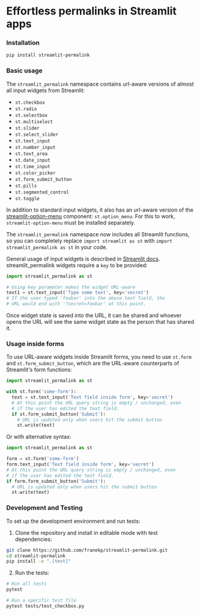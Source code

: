 # Effortless permalinks in Streamlit apps

### Installation

```bash
pip install streamlit-permalink
```

### Basic usage

The `streamlit_permalink` namespace contains url-aware versions of almost all input widgets from Streamlit:

* `st.checkbox`
* `st.radio`
* `st.selectbox`
* `st.multiselect`
* `st.slider`
* `st.select_slider`
* `st.text_input`
* `st.number_input`
* `st.text_area`
* `st.date_input`
* `st.time_input`
* `st.color_picker`
* `st.form_submit_button`
* `st.pills`
* `st.segmented_control`
* `st.toggle`

In addition to standard input widgets, it also has an url-aware version of the [streamlit-option-menu](https://github.com/victoryhb/streamlit-option-menu) component: `st.option_menu`. For this to work, `streamlit-option-menu` must be installed separately.

The `streamlit_permalink` namespace now includes all Streamlit functions, so you can completely replace `import streamlit as st` with `import streamlit_permalink as st` in your code.

General usage of input widgets is described in [Streamlit docs](https://docs.streamlit.io/library/api-reference/widgets). streamlit_permalink widgets require a `key` to be provided:

```python
import streamlit_permalink as st

# Using key parameter makes the widget URL-aware
text1 = st.text_input('Type some text', key='secret')
# If the user typed 'foobar' into the above text field, the
# URL would end with '?secret=foobar' at this point.
```

Once widget state is saved into the URL, it can be shared and whoever opens the URL will see the same widget state as the person that has shared it.

### Usage inside forms

To use URL-aware widgets inside Streamlit forms, you need to use `st.form` and `st.form_submit_button`, which are the URL-aware counterparts of Streamlit's form functions:

```python
import streamlit_permalink as st

with st.form('some-form'):
  text = st.text_input('Text field inside form', key='secret')
  # At this point the URL query string is empty / unchanged, even
  # if the user has edited the text field.
  if st.form_submit_button('Submit'):
    # URL is updated only when users hit the submit button
    st.write(text)
```

Or with alternative syntax:

```python
import streamlit_permalink as st

form = st.form('some-form')
form.text_input('Text field inside form', key='secret')
# At this point the URL query string is empty / unchanged, even
# if the user has edited the text field.
if form.form_submit_button('Submit'):
  # URL is updated only when users hit the submit button
  st.write(text)
```

### Development and Testing

To set up the development environment and run tests:

1. Clone the repository and install in editable mode with test dependencies:
```bash
git clone https://github.com/franekp/streamlit-permalink.git
cd streamlit-permalink
pip install -e ".[test]"
```

2. Run the tests:
```bash
# Run all tests
pytest

# Run a specific test file
pytest tests/test_checkbox.py
```
